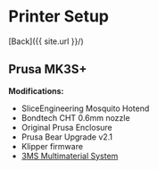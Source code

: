 # Printer Setup

[Back]({{ site.url }}/)

## Prusa MK3S+

**Modifications:**

- SliceEngineering Mosquito Hotend
- Bondtech CHT 0.6mm nozzle
- Original Prusa Enclosure
- Prusa Bear Upgrade v2.1
- Klipper firmware
- [3MS Multimaterial System](https://3dcoded.github.io/3MS)